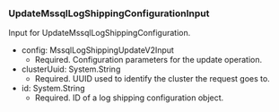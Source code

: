 ### UpdateMssqlLogShippingConfigurationInput
Input for UpdateMssqlLogShippingConfiguration.

- config: MssqlLogShippingUpdateV2Input
  - Required. Configuration parameters for the update operation.
- clusterUuid: System.String
  - Required. UUID used to identify the cluster the request goes to.
- id: System.String
  - Required. ID of a log shipping configuration object.
